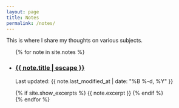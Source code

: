 ```yaml
---
layout: page
title: Notes
permalink: /notes/
---
```


This is where I share my thoughts on various subjects.

<ul class="list-unstyled">
  {% for note in site.notes %}
    <li class="mb-4">
      <h3>
        <a href="{{ note.url | relative_url }}">{{ note.title | escape }}</a>
      </h3>
      <p class="text-muted">
        Last updated: {{ note.last_modified_at | date: "%B %-d, %Y" }}
      </p>
      {% if site.show_excerpts %}
        {{ note.excerpt }}
      {% endif %}
    </li>
  {% endfor %}
</ul>
